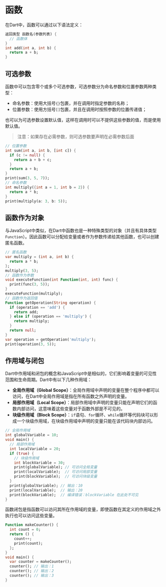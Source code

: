 # 函数
在Dart中，函数可以通过以下语法定义：

```dart
返回类型 函数名(参数列表) {
  // 函数体
}
int add(int a, int b) {
  return a + b;
}
```

## 可选参数
函数中可以包含零个或多个可选参数，可选参数分为命名参数和位置参数两种类型：
* 命名参数：使用大括号`{}`包裹，并在调用时指定参数的名称；
* 位置参数：使用方括号`[]`包裹，并且在调用时按照参数的位置传递值；

也可以为可选参数设置默认值，这样在调用时可以不提供这些参数的值，而是使用默认值。

> 注意：如果存在必需参数，则可选参数要声明在必需参数后面

```dart
// 位置参数
int sum(int a, int b, [int c]) {
  if (c != null) {
    return a + b + c;
  }
  return a + b;
}
print(sum(3, 5, 7));
// 命名参数
int multiply({int a = 1, int b = 2}) {
  return a * b;
}
print(multiply(a: 3, b: 5));
```

## 函数作为对象

与JavaScript中类似，在Dart中函数也是一种特殊类型的对象（并且有具体类型`Function`）。因此函数可以分配给变量或者作为参数传递给其他函数，也可以创建匿名函数。

```dart
// 匿名函数
var multiply = (int a, int b) {
  return a * b;
};
multiply(3, 5);
// 函数作为参数
void executeFunction(int Function(int, int) func) {
  print(func(3, 5));
}
executeFunction(multiply);
// 函数作为返回值
Function getOperation(String operation) {
  if (operation == 'add') {
    return add;
  } else if (operation == 'multiply') {
    return multiply;
  }
  return null;
}
var operation = getOperation('multiply');
print(operation(3, 5));
```

## 作用域与闭包

Dart中作用域和闭包的概念和JavaScript中是相似的，它们影响着变量的可见性范围和生命周期。Dart中有以下几种作用域：
* **全局作用域（Global Scope）**：全局作用域中声明的变量在整个程序中都可以访问，在Dart中全局作用域是指在所有函数之外声明的变量。
* **局部作用域（Local Scope）**：局部作用域中声明的变量只能在声明它们的函数内部访问，这意味着这些变量对于函数外部是不可见的。
* **块级作用域（Block Scope）**：`if`语句、`for`循环、`while`循环等代码块可以形成一个块级作用域，在块级作用域中声明的变量只能在该代码块内部访问。

```dart
// 全局作用域
int globalVariable = 10;
void main() {
  // 局部作用域
  int localVariable = 20;
  if (true) {
    // 块级作用域
    int blockVariable = 30;
    print(globalVariable); // 可访问全局变量
    print(localVariable);  // 可访问局部变量
    print(blockVariable);  // 可访问块级变量
  }
  print(globalVariable); // 输出：10
  print(localVariable);  // 输出：20
  print(blockVariable);  // 编译错误：blockVariable 在此处不可见
}
```

函数闭包是指函数可以访问其所在作用域的变量，即使函数在其定义的作用域之外执行也可以访问这些变量。

```dart
Function makeCounter() {
  int count = 0;
  return () {
    count++;
    print(count);
  };
}
void main() {
  var counter = makeCounter();
  counter(); // 输出：1
  counter(); // 输出：2
  counter(); // 输出：3
}
```

